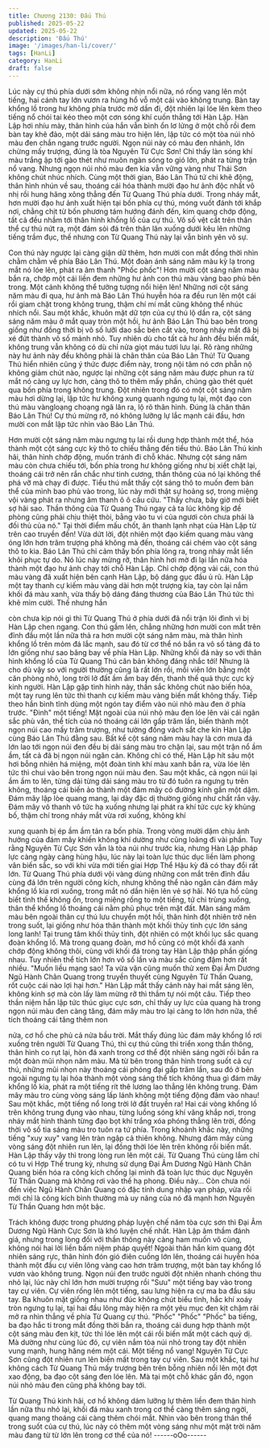 ```yaml
---
title: Chương 2130: Đấu Thú
published: 2025-05-22
updated: 2025-05-22
description: 'Đấu Thú'
image: '/images/han-li/cover/'
tags: [HanLi]
category: HanLi
draft: false
---
```


Lúc này cự thú phía dưới sớm không nhịn nổi nữa, nó rống vang
lên một tiếng, hai cánh tay lớn vươn ra hùng hổ vỗ một cái vào
không trung.
Bàn tay khổng lồ trong hư không phía trước mờ dần đi, đột nhiên
lại lóe lên kèm theo tiếng nổ chói tai kéo theo một cơn sóng khí
cuốn thẳng tới Hàn Lập.
Hàn Lập hơi nhíu mày, thân hình của hắn vẫn bình ổn lơ lửng ở
một chỗ rồi đem bàn tay khẽ đảo, một dải sáng màu tro hiện lên,
lập tức có một tòa núi nhỏ màu đen chắn ngang trước người.
Ngọn núi này có màu đen nhánh, lớn chừng mấy trượng, đúng là
tòa Nguyên Từ Cực Sơn!
Chỉ thấy làn sóng khí màu trắng ập tới gào thét như muôn ngàn
sóng to gió lớn, phát ra từng trận nổ vang. Nhưng ngọn núi nhỏ
màu đen kia vẫn vững vàng như Thái Sơn không chút nhúc
nhích.
Cùng một thời gian, Báo Lân Thú tứ chi khẽ động, thân hình nhún
về sau, thoáng cái hóa thành mười đạo hư ảnh độc nhất vô nhị rồi
hung hăng xông thẳng đến Từ Quang Thú phía dưới.
Trong nháy mắt, hơn mười đạo hư ảnh xuất hiện tại bốn phía cự
thú, móng vuốt đánh tới khắp nơi, chằng chịt từ bốn phương tám
hướng đánh đến, kim quang chớp động, tất cả đều nhắm tới thân
hình khổng lồ của cự thú.
Vô số vệt cắt trên thân thể cự thú nứt ra, một đám sỏi đá trên thân
lăn xuống dưới kêu lên những tiếng trầm đục, thế nhưng con Từ
Quang Thú này lại vẫn bình yên vô sự.

Con thú này ngược lại càng giận dữ thêm, hơn mười con mắt
đồng thời nhìn chằm chằm về phía Báo Lân Thú.
Một đoàn ánh sáng năm màu kỳ lạ trong mắt nó lóe lên, phát ra
âm thanh "Phốc phốc"!
Hơn mười cột sáng năm màu bắn ra, chớp một cái liền đem
những hư ảnh con thú màu vàng bao phủ bên trong.
Một cảnh không thể tưởng tượng nổi hiện lên!
Những nơi cột sáng năm màu đi qua, hư ảnh mà Báo Lân Thú
huyễn hóa ra đều run lên một cái rồi giam chặt trong không trung,
thậm chí mí mắt cũng không thể nhúc nhích nổi.
Sau một khắc, khuôn mặt dữ tợn của cự thú lộ dần ra, cột sáng
sáng năm màu ở mắt quay tròn một hồi, hư ảnh Báo Lân Thú bao
bên trong giống như đồng thời bị vô số lưỡi dao sắc bén cắt vào,
trong nháy mắt đã bị xé đứt thành vô số mảnh nhỏ.
Tuy nhiên dù cho tất cả hư ảnh đều biến mất, không trung vẫn
không có dù chỉ nửa giọt máu tươi lưu lại.
Rõ ràng những này hư ảnh này đều không phải là chân thân của
Báo Lân Thú!
Từ Quang Thú hiển nhiên cũng ý thức được điểm này, trong nội
tâm nó cơn phẫn nộ không giảm chút nào, ngược lại những cột
sáng năm màu được phun ra từ mắt nó càng uy lực hơn, càng
thô to thêm mấy phần, chúng gào thét quét qua bốn phía trong
không trung.
Đột nhiên trong đó có một cột sáng năm màu hơi dừng lại, lập tức
hư không xung quanh ngưng tụ lại, một đạo con thú màu
vàngloạng choạng ngã lăn ra, lộ rõ thân hình.
Đúng là chân thân Báo Lân Thú!
Cự thú mừng rỡ, nó không lưỡng lự lắc mạnh cái đầu, hơn mười
con mắt lập tức nhìn vào Báo Lân Thú.

Hơn mười cột sáng năm màu ngưng tụ lai rồi dung hợp thành một
thể, hóa thành một cột sáng cực kỳ thô to chiếu thẳng đến tiểu
thú.
Báo Lân Thú kinh hãi, thân hình chớp động, muốn tránh đi chỗ
khác.
Nhưng cột sáng năm màu còn chưa chiếu tới, bốn phía trong hư
không giống như bị xiết chặt lại, thoáng cái trở nên rắn chắc như
tinh cương, thần thông của nó lại không thể phá vỡ mà chạy đi
được.
Tiểu thú mắt thấy cột sáng thô to muốn đem bản thể của mình
bao phủ vào trong, lúc này mới thật sự hoảng sợ, trong miệng vội
vàng phát ra nhưng âm thanh ô ô cầu cứu.
"Thấy chưa, bây giờ mới biết sợ hãi sao. Thần thông của Từ
Quang Thú ngay cả ta lúc không kịp đề phòng cũng phải chịu thiệt
thòi, bằng vào tu vi của ngươi còn chưa phải là đối thủ của nó."
Tại thời điểm mấu chốt, ân thanh lạnh nhạt của Hàn Lập từ trên
cao truyền đến!
Vừa dứt lời, đột nhiên một đạo kiếm quang màu vàng óng lớn
hơn trăm trượng phá không mà đến, thoáng cái chém vào cột
sáng thô to kia.
Báo Lân Thú chỉ cảm thấy bốn phía lỏng ra, trong nháy mắt liền
khôi phục tự do.
Nó lúc này mừng rỡ, thân hình hơi mờ đi lại lần nữa hóa thành
một đạo hư ảnh chạy tới chỗ Hàn Lập.
Chỉ chớp động vài cái, con thú màu vàng đã xuất hiện bên cạnh
Hàn Lập, bộ dáng gục đầu ủ rũ.
Hàn Lập một tay thanh cự kiếm màu vàng dài hơn một trượng
kia, tay còn lại nắm khối đá màu xanh, vừa thấy bộ dáng đáng
thương của Báo Lân Thú tức thì khẽ mỉm cười. Thế nhưng hắn

còn chưa kịp nói gì thì Từ Quang Thú ở phía dưới đã nổi trận lôi
đình vì bị Hàn Lập chen ngang.
Con thú gầm lên, chẳng những hơn mười con mắt trên đỉnh đầu
một lần nữa thả ra hơn mười cột sáng năm màu, mà thân hình
khổng lồ trên mỏm đá lắc mạnh, sau đó từ cơ thể nó bắn ra vô số
tảng đá to lớn giống như sao băng bay về phía Hàn Lập.
Những khối đá này so với thân hình khổng lồ của Từ Quang Thú
căn bản không đáng nhắc tới! Nhưng là cho dù vậy so với người
thường cũng là rất lớn rồi, mỗi viên lớn bằng một căn phòng nhỏ,
long trời lở đất ầm ầm bay đến, thanh thế quả thực cực kỳ kinh
người.
Hàn Lập gặp tình hình này, thần sắc không chút nào biến hóa,
một tay rung lên tức thì thanh cự kiếm màu vàng biến mất không
thấy. Tiếp theo hắn bình tĩnh dùng một ngón tay điểm vào núi nhỏ
màu đen ở phía trước.
"Đinh" một tiếng!
Mặt ngoài của núi nhỏ màu đen lóe lên vài cái ngân sắc phù văn,
thể tích của nó thoáng cái lớn gấp trăm lần, biến thành một ngọn
núi cao mấy trăm trượng, như tường đồng vách sắt che kín Hàn
Lập cùng Báo Lân Thú đằng sau.
Bất kể cột sáng năm màu hay là cơn mưa đá lớn lao tới ngọn núi
đen đều bị dải sáng màu tro chặn lại, sau một trận nổ ầm ầm, tất
cả đã bị ngọn núi ngăn cản.
Không chỉ có thế, Hàn Lập hít sâu một hơi bỗng nhiên há miệng,
một đoàn tinh khí màu xanh bắn ra, vừa lóe lên tức thì chui vào
bên trong ngọn núi màu đen. Sau một khắc, cả ngọn núi lại ầm
ầm to lên, từng dải từng dải sáng màu tro từ đó tuôn ra ngưng tụ
trên không, thoáng cái biến ảo thành một đám mây có đường kính
gần một dặm. Đám mây lập lòe quang mang, lại dày đặc dị
thường giống như chất rắn vậy.
Đám mây vô thanh vô tức hạ xuống nhưng lại phát ra khí tức cực
kỳ khủng bố, thậm chí trong nháy mắt vừa rơi xuống, không khí

xung quanh bị ép ầm ầm tản ra bốn phía.
Trong vòng mười dặm chịu ảnh hưởng của đám mây khiến không
khí dường như cũng loãng đi vài phần.
Tuy rằng Nguyên Từ Cực Sơn vẫn là tòa núi như trước kia,
nhưng Hàn Lập pháp lực càng ngày càng hùng hậu, lúc này lại
toàn lực thúc dục liền làm phong vân biến sắc, so với khi vừa mới
tiến giai Hợp Thể Hậu kỳ đã có thay đổi rất lớn.
Từ Quang Thú phía dưới vội vàng dùng những con mắt trên đỉnh
đầu cùng đá lớn trên người công kích, nhưng không thể nào ngăn
cản đám mây khổng lồ kia rơi xuống, trong mắt nó dần hiện lên vẻ
sợ hãi.
Nó tựa hồ cũng biết tình thế không ổn, trong miệng rống to một
tiếng, tứ chi trùng xuống, thân thể khổng lồ thoáng cái nằm phủ
phục trên mặt đất.
Màn sáng măm màu bên ngoài thân cự thú lưu chuyển một hồi,
thân hình đột nhiên trở nên trong suốt, lại giống như hóa thân
thành một khối thủy tinh cực lớn sáng long lanh!
Tại trung tâm khối thủy tinh, đột nhiên có một khối lục sắc quang
đoàn khổng lồ.
Mà trong quang đoàn, mơ hồ cũng có một khối đá xanh chớp
động không thôi, cùng với khối đá trong tay Hàn Lập thập phần
giống nhau. Tuy nhiên thể tích lớn hơn vô số lần và màu sắc cũng
đậm hơn rất nhiều.
"Muốn liều mạng sao! Ta vừa vặn cũng muốn thử xem Đại Âm
Dương Ngũ Hành Chân Quang trong truyền thuyết cùng Nguyên
Từ Thần Quang, rốt cuộc cái nào lợi hại hơn." Hàn Lập mắt thấy
cảnh này hai mắt sáng lên, không kinh sợ mà còn lấy làm mừng
rỡ thì thầm tự nói một câu.
Tiếp theo thần niệm hắn lập tức thúc giục cực sơn, chỉ thấy uy lực
của quang hà trong ngọn núi màu đen càng tăng, đám mây màu
tro lại càng to lớn hơn nữa, thể tích thoáng cái tăng thêm non

nửa, cơ hồ che phủ cả nửa bầu trời.
Mắt thấy đúng lúc đám mây khổng lồ rơi xuống trên người Từ
Quang Thú, thì cự thú cũng thi triển xong thần thông, thân hình co
rụt lại, hòn đá xanh trong cơ thể đột nhiên sáng ngời rồi bắn ra
một đoàn mũi nhọn năm màu.
Mà từ bên trong thân hình trong suốt cả cự thú, những mũi nhọn
này thoáng cái phóng đại gấp trăm lần, sau đó ở bên ngoài ngưng
tụ lại hóa thành một vòng sáng thể tích không thua gì đám mây
khổng lồ kia, phát ra một tiếng rít thê lương lao thẳng lên không
trung.
Đám mây màu tro cùng vòng sáng lấp lánh không một tiếng động
đâm vào nhau!
Sau một khắc, một tiếng nổ long trời lở đất truyền ra!
Hai cái vòng khổng lồ trên không trung đụng vào nhau, từng luồng
sóng khí văng khắp nơi, trong nháy mắt hình thành từng đạo bọt
khí trắng xóa phóng thẳng lên trời, đồng thời vô số tia sáng màu
tro tuôn ra tứ phía.
Trong khoảnh khắc này, những tiếng "xuy xuy" vang lên tràn ngập
cả thiên không.
Nhưng đám mây cùng vòng sáng đột nhiên run lên, lại đồng thời
lóe lên trên không rồi biến mất.
Hàn Lập thấy vậy thì trong lòng run lên một cái.
Từ Quang Thú cùng lắm chỉ có tu vi Hợp Thể trung kỳ, nhưng sử
dụng Đại Âm Dương Ngũ Hành Chân Quang biến hóa ra công
kích chống lại mình đã toàn lực thúc dục Nguyên Từ Thần Quang
mà không rơi vào thế hạ phong. Điều này...
Còn chưa nói đến việc Ngũ Hành Chân Quang có đặc tính dung
nhập vạn pháp, vừa rồi mới chỉ là công kích bình thường mà uy
năng của nó đã mạnh hơn Nguyên Từ Thần Quang hơn một bậc.

Trách không được trong phương pháp luyện chế năm tòa cực
sơn thì Đại Âm Dương Ngũ Hành Cực Sơn là khó luyện chế nhất.
Hàn Lập âm thầm đánh giá, nhưng trong lòng đối với thần thông
này càng ham muốn vô cùng, không nói hai lời liền bấm niệm
pháp quyết!
Ngoài thân hắn kim quang đột nhiên sáng rực, thân hình đón gió
điên cuồng lớn lên, thoáng cái huyễn hóa thành một đầu cự viên
lông vàng cao hơn trăm trượng, một bàn tay khổng lồ vươn vào
không trung.
Ngọn núi đen trước người đột nhiên nhanh chóng thu nhỏ lại, lúc
này chỉ lớn hơn mười trượng rồi "Sưu" một tiếng bay vào trong
tay cự viên.
Cự viên rống lên một tiếng, sau lưng hiện ra cự ma ba đầu sáu
tay.
Ba khuôn mặt giống nhau như đúc không chút biểu tình, hắc khí
xoáy tròn ngưng tụ lại, tại hai đầu lông mày hiện ra một yêu mục
đen kịt chậm rãi mở ra nhìn thẳng về phía Từ Quang cự thú.
"Phốc" "Phốc" "Phốc" ba tiếng, ba đạo hắc ti trong mắt đồng thời
bắn ra, thoáng cái dung hợp thành một cột sáng màu đen kịt, tức
thì lóe lên một cái rồi biến mất một cách quỷ dị.
Mà dường như cùng lúc đó, cự viên nắm tòa núi nhỏ trong tay đột
nhiên vung mạnh, hung hăng ném một cái.
Một tiếng nổ vang!
Nguyên Từ Cực Sơn cũng đột nhiên run lên biến mất trong tay cự
viên.
Sau một khắc, tại hư không cách Từ Quang Thú mấy trượng bên
trên bỗng nhiên nổi lên một đợt xao động, ba đạo cột sáng đen
lóe lên. Mà tại một chỗ khác gần đó, ngọn núi nhỏ màu đen cũng
phá không bay tới.

Từ Quang Thú kinh hãi, cơ hồ không dám lưỡng lự thêm liền đem
thân hình lần nữa thu nhỏ lại, khối đá màu xanh trong cơ thể càng
thêm sáng ngời, quang mang thoáng cái càng thêm chói mắt.
Nhìn vào bên trong thân thể trong suốt của cự thú, lúc này có
thêm một vòng sáng như một mặt trời năm màu đang từ từ lớn
lên trong cơ thể của nó!
------oOo------
